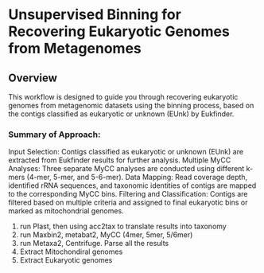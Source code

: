 # Unsupervised Binning for Recovering Eukaryotic Genomes from Metagenomes

## Overview

This workflow is designed to guide you through recovering eukaryotic genomes from metagenomic datasets using the binning process, based on the contigs classified as eukaryotic or unknown (EUnk) by Eukfinder.

### Summary of Approach:
Input Selection: Contigs classified as eukaryotic or unknown (EUnk) are extracted from Eukfinder results for further analysis.
Multiple MyCC Analyses: Three separate MyCC analyses are conducted using different k-mers (4-mer, 5-mer, and 5-6-mer).
Data Mapping: Read coverage depth, identified rRNA sequences, and taxonomic identities of contigs are mapped to the corresponding MyCC bins.
Filtering and Classification: Contigs are filtered based on multiple criteria and assigned to final eukaryotic bins or marked as mitochondrial genomes.


1. run Plast, then using acc2tax to translate results into taxonomy
2. run Maxbin2, metabat2, MyCC (4mer, 5mer, 5/6mer)
3. run Metaxa2, Centrifuge. Parse all the results
4. Extract Mitochondiral genomes
5. Extract Eukaryotic genomes

